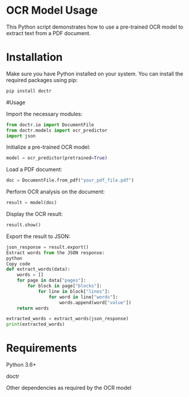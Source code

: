 # OCR Model Usage
This Python script demonstrates how to use a pre-trained OCR model to extract text from a PDF document.

# Installation
Make sure you have Python installed on your system. You can install the required packages using pip:

```bash
pip install doctr
```
#Usage

Import the necessary modules:

```python
from doctr.io import DocumentFile
from doctr.models import ocr_predictor
import json
```
Initialize a pre-trained OCR model:

```python
model = ocr_predictor(pretrained=True)
```
Load a PDF document:

```python
doc = DocumentFile.from_pdf("your_pdf_file.pdf")
```
Perform OCR analysis on the document:

```python
result = model(doc)
```
Display the OCR result:

```python
result.show()
```
Export the result to JSON:

```python
json_response = result.export()
Extract words from the JSON response:
python
Copy code
def extract_words(data):
    words = []
    for page in data["pages"]:
        for block in page["blocks"]:
            for line in block["lines"]:
                for word in line["words"]:
                    words.append(word["value"])
    return words

extracted_words = extract_words(json_response)
print(extracted_words)
```
# Requirements
Python 3.6+

doctr

Other dependencies as required by the OCR model
